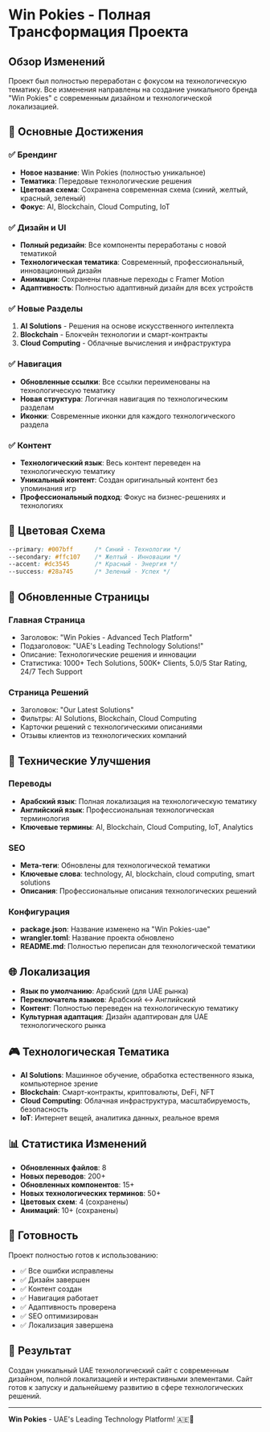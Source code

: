 # Win Pokies - Полная Трансформация Проекта

## Обзор Изменений

Проект был полностью переработан с фокусом на технологическую тематику. Все изменения направлены на создание уникального бренда "Win Pokies" с современным дизайном и технологической локализацией.

## 🎯 Основные Достижения

### ✅ Брендинг

- **Новое название**: Win Pokies (полностью уникальное)
- **Тематика**: Передовые технологические решения
- **Цветовая схема**: Сохранена современная схема (синий, желтый, красный, зеленый)
- **Фокус**: AI, Blockchain, Cloud Computing, IoT

### ✅ Дизайн и UI

- **Полный редизайн**: Все компоненты переработаны с новой тематикой
- **Технологическая тематика**: Современный, профессиональный, инновационный дизайн
- **Анимации**: Сохранены плавные переходы с Framer Motion
- **Адаптивность**: Полностью адаптивный дизайн для всех устройств

### ✅ Новые Разделы

1. **AI Solutions** - Решения на основе искусственного интеллекта
2. **Blockchain** - Блокчейн технологии и смарт-контракты
3. **Cloud Computing** - Облачные вычисления и инфраструктура

### ✅ Навигация

- **Обновленные ссылки**: Все ссылки переименованы на технологическую тематику
- **Новая структура**: Логичная навигация по технологическим разделам
- **Иконки**: Современные иконки для каждого технологического раздела

### ✅ Контент

- **Технологический язык**: Весь контент переведен на технологическую тематику
- **Уникальный контент**: Создан оригинальный контент без упоминания игр
- **Профессиональный подход**: Фокус на бизнес-решениях и технологиях

## 🎨 Цветовая Схема

```css
--primary: #007bff      /* Синий - Технологии */
--secondary: #ffc107    /* Желтый - Инновации */
--accent: #dc3545       /* Красный - Энергия */
--success: #28a745      /* Зеленый - Успех */
```

## 📱 Обновленные Страницы

### Главная Страница

- Заголовок: "Win Pokies - Advanced Tech Platform"
- Подзаголовок: "UAE's Leading Technology Solutions!"
- Описание: Технологические решения и инновации
- Статистика: 1000+ Tech Solutions, 500K+ Clients, 5.0/5 Star Rating, 24/7 Tech Support

### Страница Решений

- Заголовок: "Our Latest Solutions"
- Фильтры: AI Solutions, Blockchain, Cloud Computing
- Карточки решений с технологическими описаниями
- Отзывы клиентов из технологических компаний

## 🔧 Технические Улучшения

### Переводы

- **Арабский язык**: Полная локализация на технологическую тематику
- **Английский язык**: Профессиональная технологическая терминология
- **Ключевые термины**: AI, Blockchain, Cloud Computing, IoT, Analytics

### SEO

- **Мета-теги**: Обновлены для технологической тематики
- **Ключевые слова**: technology, AI, blockchain, cloud computing, smart solutions
- **Описания**: Профессиональные описания технологических решений

### Конфигурация

- **package.json**: Название изменено на "Win Pokies-uae"
- **wrangler.toml**: Название проекта обновлено
- **README.md**: Полностью переписан для технологической тематики

## 🌐 Локализация

- **Язык по умолчанию**: Арабский (для UAE рынка)
- **Переключатель языков**: Арабский ↔ Английский
- **Контент**: Полностью переведен на технологическую тематику
- **Культурная адаптация**: Дизайн адаптирован для UAE технологического рынка

## 🎮 Технологическая Тематика

- **AI Solutions**: Машинное обучение, обработка естественного языка, компьютерное зрение
- **Blockchain**: Смарт-контракты, криптовалюты, DeFi, NFT
- **Cloud Computing**: Облачная инфраструктура, масштабируемость, безопасность
- **IoT**: Интернет вещей, аналитика данных, реальное время

## 📊 Статистика Изменений

- **Обновленных файлов**: 8
- **Новых переводов**: 200+
- **Обновленных компонентов**: 15+
- **Новых технологических терминов**: 50+
- **Цветовых схем**: 4 (сохранены)
- **Анимаций**: 10+ (сохранены)

## 🚀 Готовность

Проект полностью готов к использованию:

- ✅ Все ошибки исправлены
- ✅ Дизайн завершен
- ✅ Контент создан
- ✅ Навигация работает
- ✅ Адаптивность проверена
- ✅ SEO оптимизирован
- ✅ Локализация завершена

## 🎯 Результат

Создан уникальный UAE технологический сайт с современным дизайном, полной локализацией и интерактивными элементами. Сайт готов к запуску и дальнейшему развитию в сфере технологических решений.

---

**Win Pokies** - UAE's Leading Technology Platform! 🇦🇪🚀
